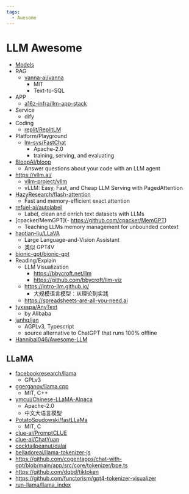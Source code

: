 ```yaml
---
tags:
  - Awesome
---
```


# LLM Awesome

- [Models](./llm-models.md)
- RAG
  - [vanna-ai/vanna](https://github.com/vanna-ai/vanna)
    - MIT
    - Text-to-SQL
- APP
  - [a16z-infra/llm-app-stack](https://github.com/a16z-infra/llm-app-stack)
- Service
  - dify
- Coding
  - [replit/ReplitLM](https://github.com/replit/ReplitLM)
- Platform/Playground
  - [lm-sys/FastChat](https://github.com/lm-sys/FastChat)
    - Apache-2.0
    - training, serving, and evaluating
- [BloopAI/bloop](https://github.com/BloopAI/bloop)
  - Answer questions about your code with an LLM agent
- https://vllm.ai/
  - [vllm-project/vllm](https://github.com/vllm-project/vllm)
  - vLLM: Easy, Fast, and Cheap LLM Serving with PagedAttention
- [HazyResearch/flash-attention](https://github.com/HazyResearch/flash-attention)
  - Fast and memory-efficient exact attention
- [refuel-ai/autolabel](https://github.com/refuel-ai/autolabel)
  - Label, clean and enrich text datasets with LLMs
- [cpacker/MemGPT](- https://github.com/cpacker/MemGPT)
  - Teaching LLMs memory management for unbounded context
- [haotian-liu/LLaVA](https://github.com/haotian-liu/LLaVA)
  - Large Language-and-Vision Assistant
  - 类似 GPT4V
- [bionic-gpt/bionic-gpt](https://github.com/bionic-gpt/bionic-gpt)
- Reading/Explain
  - LLM Visualization
    - https://bbycroft.net/llm
    - https://github.com/bbycroft/llm-viz
  - https://intro-llm.github.io/
    - 大规模语言模型：从理论到实践
  - https://spreadsheets-are-all-you-need.ai
- [tyxsspa/AnyText](https://github.com/tyxsspa/AnyText)
  - by Alibaba
- [janhq/jan](https://github.com/janhq/jan)
  - AGPLv3, Typescript
  - source alternative to ChatGPT that runs 100% offline
- [Hannibal046/Awesome-LLM](https://github.com/Hannibal046/Awesome-LLM)

## LLaMA

- [facebookresearch/llama](https://github.com/facebookresearch/llama)
  - GPLv3
- [ggerganov/llama.cpp](https://github.com/ggerganov/llama.cpp)
  - MIT, C++
- [ymcui/Chinese-LLaMA-Alpaca](https://github.com/ymcui/Chinese-LLaMA-Alpaca)
  - Apache-2.0
  - 中文大语言模型
- [PotatoSpudowski/fastLLaMa](https://github.com/PotatoSpudowski/fastLLaMa)
  - MIT, C
- [clue-ai/PromptCLUE](https://github.com/clue-ai/PromptCLUE)
- [clue-ai/ChatYuan](https://github.com/clue-ai/ChatYuan)
- [cocktailpeanut/dalai](https://github.com/cocktailpeanut/dalai)
- [belladoreai/llama-tokenizer-js](https://github.com/belladoreai/llama-tokenizer-js)
- https://github.com/cogentapps/chat-with-gpt/blob/main/app/src/core/tokenizer/bpe.ts
- https://github.com/dqbd/tiktoken
- https://github.com/functorism/gpt4-tokenizer-visualizer
- [run-llama/llama_index](https://github.com/run-llama/llama_index)
